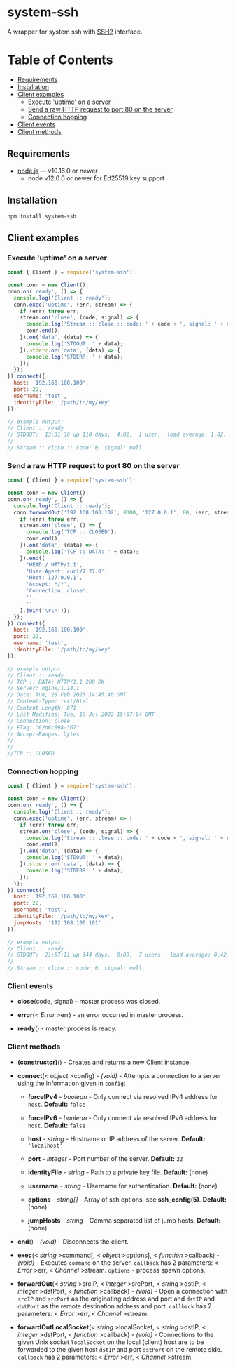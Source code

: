 # system-ssh
A wrapper for system ssh with [SSH2](https://github.com/mscdex/ssh2) interface.

# Table of Contents

* [Requirements](#requirements)
* [Installation](#installation)
* [Client examples](#client-examples)
  * [Execute 'uptime' on a server](#execute-uptime-on-a-server)
  * [Send a raw HTTP request to port 80 on the server](#send-a-raw-http-request-to-port-80-on-the-server)
  * [Connection hopping](#connection-hopping)
* [Client events](#client-events)
* [Client methods](#client-methods)

## Requirements

* [node.js](http://nodejs.org/) -- v10.16.0 or newer
  * node v12.0.0 or newer for Ed25519 key support

## Installation
```shell
npm install system-ssh
```

## Client examples

### Execute 'uptime' on a server

```js
const { Client } = require('system-ssh');

const conn = new Client();
conn.on('ready', () => {
  console.log('Client :: ready');
  conn.exec('uptime', (err, stream) => {
    if (err) throw err;
    stream.on('close', (code, signal) => {
      console.log('Stream :: close :: code: ' + code + ', signal: ' + signal);
      conn.end();
    }).on('data', (data) => {
      console.log('STDOUT: ' + data);
    }).stderr.on('data', (data) => {
      console.log('STDERR: ' + data);
    });
  });
}).connect({
  host: '192.168.100.100',
  port: 22,
  username: 'test',
  identityFile: '/path/to/my/key'
});

// example output:
// Client :: ready
// STDOUT:  13:31:36 up 118 days,  4:02,  1 user,  load average: 1,82, 1,32, 1,34
//
// Stream :: close :: code: 0, signal: null
```

### Send a raw HTTP request to port 80 on the server

```js
const { Client } = require('system-ssh');

const conn = new Client();
conn.on('ready', () => {
  console.log('Client :: ready');
  conn.forwardOut('192.168.100.102', 8000, '127.0.0.1', 80, (err, stream) => {
    if (err) throw err;
    stream.on('close', () => {
      console.log('TCP :: CLOSED');
      conn.end();
    }).on('data', (data) => {
      console.log('TCP :: DATA: ' + data);
    }).end([
      'HEAD / HTTP/1.1',
      'User-Agent: curl/7.27.0',
      'Host: 127.0.0.1',
      'Accept: */*',
      'Connection: close',
      '',
      ''
    ].join('\r\n'));
  });
}).connect({
  host: '192.168.100.100',
  port: 22,
  username: 'test',
  identityFile: '/path/to/my/key'
});

// example output:
// Client :: ready
// TCP :: DATA: HTTP/1.1 200 OK
// Server: nginx/1.14.1
// Date: Tue, 28 Feb 2023 14:45:40 GMT
// Content-Type: text/html
// Content-Length: 871
// Last-Modified: Tue, 19 Jul 2022 15:07:04 GMT
// Connection: close
// ETag: "62d6c898-367"
// Accept-Ranges: bytes
//
//
//TCP :: CLOSED

```

### Connection hopping

```js
const { Client } = require('system-ssh');

const conn = new Client();
conn.on('ready', () => {
  console.log('Client :: ready');
  conn.exec('uptime', (err, stream) => {
    if (err) throw err;
    stream.on('close', (code, signal) => {
      console.log('Stream :: close :: code: ' + code + ', signal: ' + signal);
      conn.end();
    }).on('data', (data) => {
      console.log('STDOUT: ' + data);
    }).stderr.on('data', (data) => {
      console.log('STDERR: ' + data);
    });
  });
}).connect({
  host: '192.168.100.100',
  port: 22,
  username: 'test',
  identityFile: '/path/to/my/key',
  jumpHosts: '192.168.100.101'  
});

// example output:
// Client :: ready
// STDOUT:  21:57:11 up 344 days,  8:09,  7 users,  load average: 0,42, 0,38, 0,29
//
// Stream :: close :: code: 0, signal: null

```

### Client events

* **close**(code, signal) - master process was closed.

* **error**(< _Error_ >err) - an error occurred in master process.

* **ready**() - master process is ready.

### Client methods

* **(constructor)**() - Creates and returns a new Client instance.

* **connect**(< _object_ >config) - _(void)_ - Attempts a connection to a server using the information given in `config`:

    * **forceIPv4** - _boolean_ - Only connect via resolved IPv4 address for `host`. **Default:** `false`

    * **forceIPv6** - _boolean_ - Only connect via resolved IPv6 address for `host`. **Default:** `false`

    * **host** - _string_ - Hostname or IP address of the server. **Default:** `'localhost'`

    * **port** - _integer_ - Port number of the server. **Default:** `22`

    * **identityFile** - _string_ - Path to a private key file. **Default:** (none)

    * **username** - _string_ - Username for authentication. **Default:** (none)

    * **options** - _string[]_ - Array of ssh options, see **ssh_config(5)**. **Default:** (none)

    * **jumpHosts** - _string_ - Comma separated list of jump hosts. **Default:** (none)

* **end**() - _(void)_ - Disconnects the client.

* **exec**(< _string_ >command[, < _object_ >options], < _function_ >callback) - _(void)_ - Executes `command` on the server. `callback` has 2 parameters: < _Error_ >err, < _Channel_ >stream. `options` - process spawn options. 

* **forwardOut**(< _string_ >srcIP, < _integer_ >srcPort, < _string_ >dstIP, < _integer_ >dstPort, < _function_ >callback) - _(void)_ - Open a connection with `srcIP` and `srcPort` as the originating address and port and `dstIP` and `dstPort` as the remote destination address and port. `callback` has 2 parameters: < _Error_ >err, < _Channel_ >stream.

* **forwardOutLocalSocket**(< _string_ >localSocket, < _string_ >dstIP, < _integer_ >dstPort, < _function_ >callback) - _(void)_ - Connections to the given Unix socket `localSocket` on the local (client) host are to be forwarded to the given host `dstIP` and port `dstPort` on the remote side. `callback` has 2 parameters: < _Error_ >err, < _Channel_ >stream.

